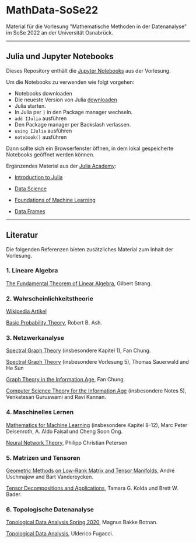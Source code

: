 # MathData-SoSe22

Material für die Vorlesung "Mathematische Methoden in der Datenanalyse" im SoSe 2022 an der Universität Osnabrück.

---

## Julia und Jupyter Notebooks

Dieses Repository enthält die [Jupyter Notebooks](https://github.com/PBrdng/MathData-SoSe22/tree/main/Notebooks) aus der Vorlesung.<br>

Um die Notebooks zu verwenden wie folgt vorgehen:

* Notebooks downloaden
* Die neueste Version von Julia [downloaden](https://julialang.org/downloads/)
* Julia starten.
* In Julia per `]` in den Package manager wechseln.
* `add IJulia` ausführen
* Den Package manager per Backslash verlassen.
* `using IJulia` ausführen
* `notebook()` ausführen

Dann sollte sich ein Browserfenster öffnen, in dem lokal gespeicherte Notebooks geöffnet werden können.

Ergänzendes Material aus der [Julia Academy](https://github.com/JuliaAcademy):

* [Introduction to Julia](https://github.com/JuliaAcademy/Introduction-to-Julia)

* [Data Science](https://github.com/JuliaAcademy/DataScience)

* [Foundations of Machine Learning](https://github.com/JuliaAcademy/Foundations-of-Machine-Learning)

* [Data Frames](https://github.com/JuliaAcademy/DataFrames)

---

## Literatur
Die folgenden Referenzen bieten zusätzliches Material zum Inhalt der Vorlesung.

### 1. Lineare Algebra

[The Fundamental Theorem of Linear Algebra](https://www.engineering.iastate.edu/~julied/classes/CE570/Notes/strangpaper.pdf), Gilbert Strang.

### 2. Wahrscheinlichkeitstheorie

[Wikipedia Artikel](https://en.wikipedia.org/wiki/Probability_theory)

[Basic Probability Theory](https://faculty.math.illinois.edu/~r-ash/BPT/BPT.pdf), Robert B. Ash.

### 3. Netzwerkanalyse

[Spectral Graph Theory](https://mathweb.ucsd.edu/~fan/research/revised.html)
(insbesondere Kapitel 1), Fan Chung.

[Spectral Graph Theory](https://resources.mpi-inf.mpg.de/departments/d1/teaching/ws11/SGT/) (insbesondere Vorlesung 5), Thomas Sauerwald and He Sun

[Graph Theory in the Information Age](https://mathweb.ucsd.edu/~fan/wp/graph.pdf), Fan Chung.

[Computer Science Theory for the Information Age](https://www.cs.cmu.edu/~venkatg/teaching/CStheory-infoage/) (insbesondere Notes 5), Venkatesan Guruswami and Ravi Kannan.

### 4. Maschinelles Lernen

[Mathematics for Machine Learning](https://mml-book.github.io/book/mml-book.pdf) (insbesondere Kapitel 8-12), Marc Peter Deisenroth, A. Aldo Faisal und Cheng Soon Ong.

[Neural Network Theory](http://www.pc-petersen.eu/Neural_Network_Theory.pdf), Philipp Christian Petersen

### 5. Matrizen und Tensoren

[Geometric Methods on Low-Rank Matrix and Tensor Manifolds](https://link.springer.com/content/pdf/10.1007%2F978-3-030-31351-7_9.pdf), André Uschmajew and Bart Vandereycken.

[Tensor Decompositions and Applications](https://www.kolda.net/publication/TensorReview.pdf),
Tamara G. Kolda und Brett W. Bader.

### 6. Topologische Datenanalyse

[Topological Data Analysis Spring 2020](https://www.few.vu.nl/~botnan/lecture_notes.pdf), Magnus Bakke Botnan.

[Topological Data Analysis](https://fugacci.github.io/home/notes.html), Ulderico Fugacci.

